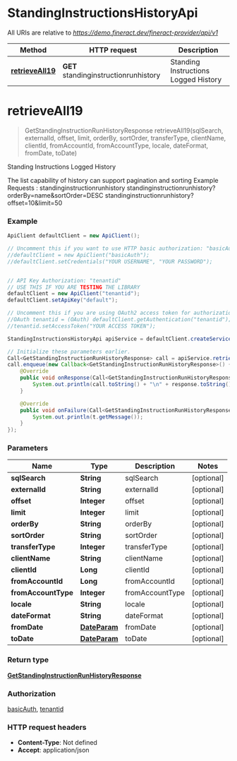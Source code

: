 # StandingInstructionsHistoryApi

All URIs are relative to *https://demo.fineract.dev/fineract-provider/api/v1*

Method | HTTP request | Description
------------- | ------------- | -------------
[**retrieveAll19**](StandingInstructionsHistoryApi.md#retrieveAll19) | **GET** standinginstructionrunhistory | Standing Instructions Logged History

<a name="retrieveAll19"></a>
# **retrieveAll19**
> GetStandingInstructionRunHistoryResponse retrieveAll19(sqlSearch, externalId, offset, limit, orderBy, sortOrder, transferType, clientName, clientId, fromAccountId, fromAccountType, locale, dateFormat, fromDate, toDate)

Standing Instructions Logged History

The list capability of history can support pagination and sorting   Example Requests :  standinginstructionrunhistory  standinginstructionrunhistory?orderBy&#x3D;name&amp;sortOrder&#x3D;DESC  standinginstructionrunhistory?offset&#x3D;10&amp;limit&#x3D;50

### Example
```java
ApiClient defaultClient = new ApiClient();

// Uncomment this if you want to use HTTP basic authorization: "basicAuth"
//defaultClient = new ApiClient("basicAuth");
//defaultClient.setCredentials("YOUR USERNAME", "YOUR PASSWORD");


// API Key Authorization: "tenantid"
// USE THIS IF YOU ARE TESTING THE LIBRARY
defaultClient = new ApiClient("tenantid");
defaultClient.setApiKey("default");

// Uncomment this if you are using OAuth2 access token for authorization: "tenantid"
//OAuth tenantid = (OAuth) defaultClient.getAuthentication("tenantid");
//tenantid.setAccessToken("YOUR ACCESS TOKEN");

StandingInstructionsHistoryApi apiService = defaultClient.createService(StandingInstructionsHistoryApi.class);

// Initialize these parameters earlier.
Call<GetStandingInstructionRunHistoryResponse> call = apiService.retrieveAll19(sqlSearch, externalId, offset, limit, orderBy, sortOrder, transferType, clientName, clientId, fromAccountId, fromAccountType, locale, dateFormat, fromDate, toDate);
call.enqueue(new Callback<GetStandingInstructionRunHistoryResponse>() {
    @Override
    public void onResponse(Call<GetStandingInstructionRunHistoryResponse> call, Response<GetStandingInstructionRunHistoryResponse> response) {
        System.out.println(call.toString() + "\n" + response.toString());
    }

    @Override
    public void onFailure(Call<GetStandingInstructionRunHistoryResponse> call, Throwable t) {
        System.out.println(t.getMessage());
    }
});

```

### Parameters

Name | Type | Description  | Notes
------------- | ------------- | ------------- | -------------
 **sqlSearch** | **String**| sqlSearch | [optional]
 **externalId** | **String**| externalId | [optional]
 **offset** | **Integer**| offset | [optional]
 **limit** | **Integer**| limit | [optional]
 **orderBy** | **String**| orderBy | [optional]
 **sortOrder** | **String**| sortOrder | [optional]
 **transferType** | **Integer**| transferType | [optional]
 **clientName** | **String**| clientName | [optional]
 **clientId** | **Long**| clientId | [optional]
 **fromAccountId** | **Long**| fromAccountId | [optional]
 **fromAccountType** | **Integer**| fromAccountType | [optional]
 **locale** | **String**| locale | [optional]
 **dateFormat** | **String**| dateFormat | [optional]
 **fromDate** | [**DateParam**](.md)| fromDate | [optional]
 **toDate** | [**DateParam**](.md)| toDate | [optional]

### Return type

[**GetStandingInstructionRunHistoryResponse**](GetStandingInstructionRunHistoryResponse.md)

### Authorization

[basicAuth](../README.md#basicAuth), [tenantid](../README.md#tenantid)

### HTTP request headers

 - **Content-Type**: Not defined
 - **Accept**: application/json

